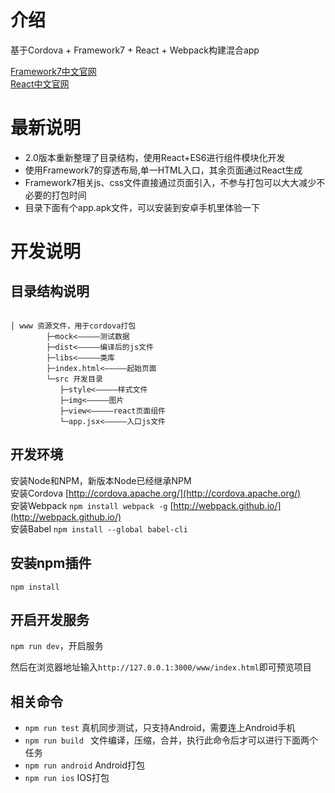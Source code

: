# 介绍
基于Cordova + Framework7 + React + Webpack构建混合app

[Framework7中文官网](http://f7cn.com/)      
[React中文官网](http://reactjs.cn/)

# 最新说明

- 2.0版本重新整理了目录结构，使用React+ES6进行组件模块化开发
- 使用Framework7的穿透布局,单一HTML入口，其余页面通过React生成 
- Framework7相关js、css文件直接通过页面引入，不参与打包可以大大减少不必要的打包时间
- 目录下面有个app.apk文件，可以安装到安卓手机里体验一下

# 开发说明
 
## 目录结构说明

```

│ www 资源文件，用于cordova打包
        ├─mock<—————测试数据
        ├─dist<—————编译后的js文件
        ├─libs<—————类库
        ├─index.html<—————起始页面
        └─src 开发目录
           ├─style<—————样式文件
           ├─img<—————图片
           ├─view<—————react页面组件
           └─app.jsx<—————入口js文件

```

## 开发环境

安装Node和NPM，新版本Node已经继承NPM   
安装Cordova [http://cordova.apache.org/](http://cordova.apache.org/)  
安装Webpack ``npm install webpack -g``  [http://webpack.github.io/](http://webpack.github.io/)  
安装Babel ``npm install --global babel-cli``

## 安装npm插件
``npm install``

## 开启开发服务
``npm run dev``，开启服务

然后在浏览器地址输入``http://127.0.0.1:3000/www/index.html``即可预览项目

## 相关命令

- ``npm run test`` 真机同步测试，只支持Android，需要连上Android手机
- ``npm run build `` 文件编译，压缩，合并，执行此命令后才可以进行下面两个任务
- ``npm run android`` Android打包
- ``npm run ios`` IOS打包


